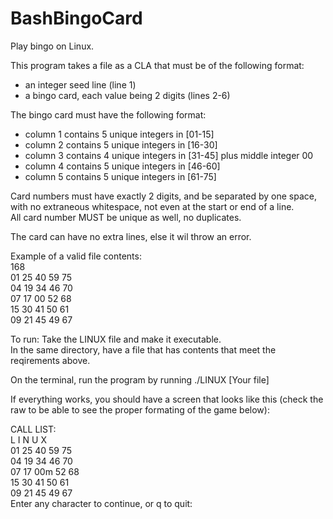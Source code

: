# BashBingoCard
Play bingo on Linux.

This program takes a file as a CLA that must be of the following format:
- an integer seed line (line 1)
- a bingo card, each value being 2 digits (lines 2-6)

The bingo card must have the following format:
- column 1 contains 5 unique integers in [01-15]
- column 2 contains 5 unique integers in [16-30]
- column 3 contains 4 unique integers in [31-45] plus middle integer 00
- column 4 contains 5 unique integers in [46-60]
- column 5 contains 5 unique integers in [61-75]  

Card numbers must have exactly 2 digits, and be separated by one space,
with no extraneous whitespace, not even at the start or end of a line.  
All card number MUST be unique as well, no duplicates.

The card can have no extra lines, else it wil throw an error.

Example of a valid file contents:  
168  
01 25 40 59 75  
04 19 34 46 70  
07 17 00 52 68  
15 30 41 50 61  
09 21 45 49 67  

To run:
Take the LINUX file and make it executable.  
In the same directory, have a file that has contents that meet the reqirements above.  

On the terminal, run the program by running ./LINUX [Your file]  

If everything works, you should have a screen that looks like this (check the raw to be able to see the proper formating of the game below):  

CALL LIST:  
 L   I   N   U   X  
01  25  40  59  75  
04  19  34  46  70  
07  17  00m 52  68  
15  30  41  50  61  
09  21  45  49  67  
Enter any character to continue, or q to quit:  
